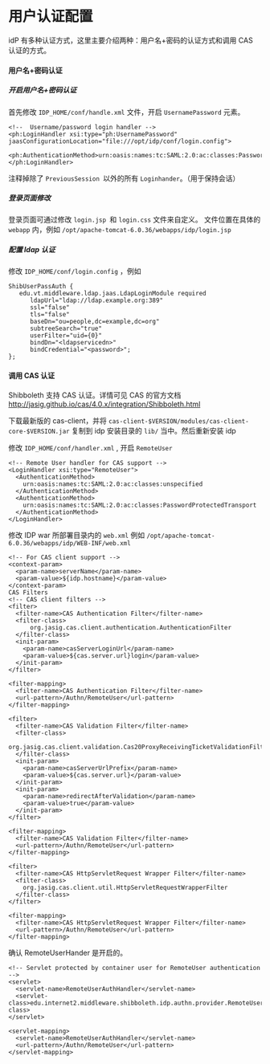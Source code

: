 # 用户认证配置

idP 有多种认证方式，这里主要介绍两种：用户名+密码的认证方式和调用 CAS 认证的方式。

#### 用户名+密码认证

##### 开启用户名+密码认证
首先修改 ```IDP_HOME/conf/handle.xml``` 文件，开启 ```UsernamePassword``` 元素。
```
<!--  Username/password login handler -->
<ph:LoginHandler xsi:type="ph:UsernamePassword" jaasConfigurationLocation="file:///opt/idp/conf/login.config">
 	<ph:AuthenticationMethod>urn:oasis:names:tc:SAML:2.0:ac:classes:PasswordProtectedTransport</ph:AuthenticationMethod>
</ph:LoginHandler>
```

注释掉除了 ```PreviousSession ```以外的所有 ```Loginhander```。（用于保持会话）

##### 登录页面修改

登录页面可通过修改 ```login.jsp ```和 ```login.css``` 文件来自定义。
文件位置在具体的 ```webapp``` 内，例如 ```/opt/apache-tomcat-6.0.36/webapps/idp/login.jsp```

##### 配置 ldap 认证

修改 ```IDP_HOME/conf/login.config``` ，例如
```
ShibUserPassAuth {
   edu.vt.middleware.ldap.jaas.LdapLoginModule required
      ldapUrl="ldap://ldap.example.org:389"
      ssl="false"
      tls="false"
      baseDn="ou=people,dc=example,dc=org"
      subtreeSearch="true"
      userFilter="uid={0}"
      bindDn="<ldapservicedn>"
      bindCredential="<password>";
};
```

#### 调用 CAS 认证

Shibboleth 支持 CAS 认证。详情可见 CAS 的官方文档 http://jasig.github.io/cas/4.0.x/integration/Shibboleth.html

下载最新版的 cas-client，并将 ```cas-client-$VERSION/modules/cas-client-core-$VERSION.jar``` 复制到 idp 安装目录的 ```lib/``` 当中。然后重新安装 idp

修改 ```IDP_HOME/conf/handler.xml``` , 开启 ```RemoteUser```

```
<!-- Remote User handler for CAS support -->
<LoginHandler xsi:type="RemoteUser">
  <AuthenticationMethod>
    urn:oasis:names:tc:SAML:2.0:ac:classes:unspecified
  </AuthenticationMethod>
  <AuthenticationMethod>
    urn:oasis:names:tc:SAML:2.0:ac:classes:PasswordProtectedTransport
  </AuthenticationMethod>
</LoginHandler>
```
修改 IDP war 所部署目录内的 ```web.xml```
例如 ```/opt/apache-tomcat-6.0.36/webapps/idp/WEB-INF/web.xml```

```
<!-- For CAS client support -->
<context-param>
  <param-name>serverName</param-name>
  <param-value>${idp.hostname}</param-value>
</context-param>
CAS Filters
<!-- CAS client filters -->
<filter>
  <filter-name>CAS Authentication Filter</filter-name>
  <filter-class>
      org.jasig.cas.client.authentication.AuthenticationFilter
  </filter-class>
  <init-param>
    <param-name>casServerLoginUrl</param-name>
    <param-value>${cas.server.url}login</param-value>
  </init-param>
</filter>
 
<filter-mapping>
  <filter-name>CAS Authentication Filter</filter-name>
  <url-pattern>/Authn/RemoteUser</url-pattern>
</filter-mapping>
  
<filter>
  <filter-name>CAS Validation Filter</filter-name>
  <filter-class>
    org.jasig.cas.client.validation.Cas20ProxyReceivingTicketValidationFilter
  </filter-class>
  <init-param>
    <param-name>casServerUrlPrefix</param-name>
    <param-value>${cas.server.url}</param-value>
  </init-param>
  <init-param>
    <param-name>redirectAfterValidation</param-name>
    <param-value>true</param-value>
  </init-param>
</filter>
  
<filter-mapping>
  <filter-name>CAS Validation Filter</filter-name>
  <url-pattern>/Authn/RemoteUser</url-pattern>
</filter-mapping>
  
<filter>
  <filter-name>CAS HttpServletRequest Wrapper Filter</filter-name>
  <filter-class>
    org.jasig.cas.client.util.HttpServletRequestWrapperFilter
  </filter-class>
</filter>
  
<filter-mapping>
  <filter-name>CAS HttpServletRequest Wrapper Filter</filter-name>
  <url-pattern>/Authn/RemoteUser</url-pattern>
</filter-mapping>
```

确认 RemoteUserHander 是开启的。

```
<!-- Servlet protected by container user for RemoteUser authentication -->
<servlet>
  <servlet-name>RemoteUserAuthHandler</servlet-name>
  <servlet-class>edu.internet2.middleware.shibboleth.idp.authn.provider.RemoteUserAuthServlet</servlet-class>
</servlet>
  
<servlet-mapping>
  <servlet-name>RemoteUserAuthHandler</servlet-name>
  <url-pattern>/Authn/RemoteUser</url-pattern>
</servlet-mapping>
```



